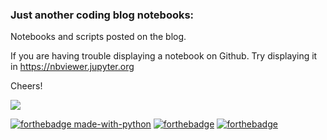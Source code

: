 ### Just another coding blog notebooks:

Notebooks and scripts posted on the blog.

If you are having trouble displaying a notebook on Github. Try displaying it in https://nbviewer.jupyter.org


Cheers!

![](https://media.giphy.com/media/3oKIPnAiaMCws8nOsE/giphy.gif)


[![forthebadge made-with-python](http://ForTheBadge.com/images/badges/made-with-python.svg)](https://www.python.org/)
[![forthebadge](https://forthebadge.com/images/badges/60-percent-of-the-time-works-every-time.svg)](https://forthebadge.com)
[![forthebadge](https://forthebadge.com/images/badges/its-not-a-lie-if-you-believe-it.svg)](https://forthebadge.com)
